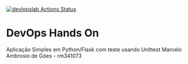 [![devlopslab Actions Status](https://github.com/vanquirius/devopslab/.github/workflows/badge.svg)](https://github.com/vanquirius/devopslab/actions)
# DevOps Hands On
Aplicação Simples em Python/Flask com teste usando Unittest
Marcelo Ambrosio de Góes - rm341073
